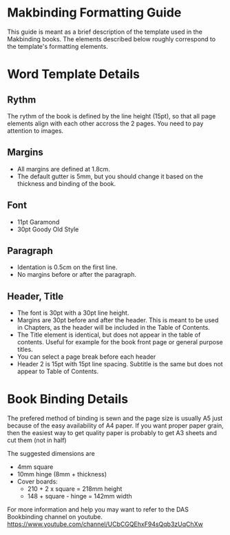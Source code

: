# Makbinding Formatting Guide

This guide is meant as a brief description of the template used in the Makbinding books. The elements described below roughly correspond to the template's formatting elements.

# Word Template Details

## Rythm

The rythm of the book is defined by the line height (15pt), so that all page elements align with each other accross the 2 pages. You need to pay attention to images.

## Margins
- All margins are defined at 1.8cm. 
- The default gutter is 5mm, but you should change it based on the thickness and binding of the book.

## Font

- 11pt Garamond
- 30pt Goody Old Style

## Paragraph

- Identation is 0.5cm on the first line. 
- No margins before or after the paragraph.

## Header, Title

- The font is 30pt with a 30pt line height. 
- Margins are 30pt before and after the header. This is meant to be used in Chapters, as the header will be included in the Table of Contents.
- The Title element is identical, but does not appear in the table of contents. Useful for example for the book front page or general purpose titles.
- You can select a page break before each header
- Header 2 is 15pt with 15pt line spacing. Subtitle is the same but does not appear to Table of Contents.

# Book Binding Details

The prefered method of binding is sewn and the page size is usually A5 just because of the easy availability of A4 paper. If you want proper paper grain, then the easiest way to get quality paper is probably to get A3 sheets and cut them (not in half)

The suggested dimensions are
- 4mm square
- 10mm hinge (8mm + thickness)
- Cover boards:
  - 210 + 2 x square = 218mm height
  - 148 + square - hinge = 142mm width

For more information and help you may want to refer to the DAS Bookbinding channel on youtube.
https://www.youtube.com/channel/UCbCGQEhxF94sQqb3zUqChXw

